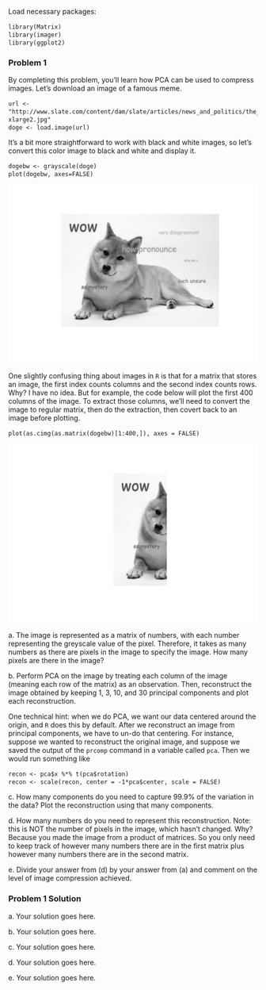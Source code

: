 Load necessary packages:

    library(Matrix)
    library(imager)
    library(ggplot2)

### Problem 1

By completing this problem, you’ll learn how PCA can be used to compress
images. Let’s download an image of a famous meme.

    url <- "http://www.slate.com/content/dam/slate/articles/news_and_politics/the_slate_quiz/authorPortraits/pronounce_doge4.jpg.CROP.promo-xlarge2.jpg"
    doge <- load.image(url)

It’s a bit more straightforward to work with black and white images, so
let’s convert this color image to black and white and display it.

    dogebw <- grayscale(doge)
    plot(dogebw, axes=FALSE)

![](Pset-Principal-Component-Analysis_files/figure-markdown_strict/unnamed-chunk-3-1.png)

One slightly confusing thing about images in `R` is that for a matrix
that stores an image, the first index counts columns and the second
index counts rows. Why? I have no idea. But for example, the code below
will plot the first 400 columns of the image. To extract those columns,
we’ll need to convert the image to regular matrix, then do the
extraction, then covert back to an image before plotting.

    plot(as.cimg(as.matrix(dogebw)[1:400,]), axes = FALSE)

![](Pset-Principal-Component-Analysis_files/figure-markdown_strict/unnamed-chunk-4-1.png)

a\. The image is represented as a matrix of numbers, with each number
representing the greyscale value of the pixel. Therefore, it takes as
many numbers as there are pixels in the image to specify the image. How
many pixels are there in the image?

b\. Perform PCA on the image by treating each column of the image
(meaning each row of the matrix) as an observation. Then, reconstruct
the image obtained by keeping 1, 3, 10, and 30 principal components and
plot each reconstruction.

One technical hint: when we do PCA, we want our data centered around the
origin, and `R` does this by default. After we reconstruct an image from
principal components, we have to un-do that centering. For instance,
suppose we wanted to reconstruct the original image, and suppose we
saved the output of the `prcomp` command in a variable called `pca`.
Then we would run something like

    recon <- pca$x %*% t(pca$rotation)
    recon <- scale(recon, center = -1*pca$center, scale = FALSE)

c\. How many components do you need to capture 99.9% of the variation in
the data? Plot the reconstruction using that many components.

d\. How many numbers do you need to represent this reconstruction. Note:
this is NOT the number of pixels in the image, which hasn’t changed.
Why? Because you made the image from a product of matrices. So you only
need to keep track of however many numbers there are in the first matrix
plus however many numbers there are in the second matrix.

e\. Divide your answer from (d) by your answer from (a) and comment on
the level of image compression achieved.

### Problem 1 Solution

a\. Your solution goes here.

b\. Your solution goes here.

c\. Your solution goes here.

d\. Your solution goes here.

e\. Your solution goes here.
